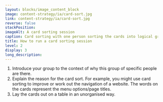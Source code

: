 ```yaml
---
layout: blocks/image_content_block
image: content-strategy/ia/card-sort.jpg
link: content-strategy/ia/card-sort.jpg
reverse: false
stackPosition:
imageAlt: A card sorting session 
caption: Card sorting with one person sorting the cards into logical groups and the other making notes about the session.
title: How to run a card sorting session
level: 2
display: 3
long_description: 
---
```

1. Introduce your group to the context of why this group of specific people are there.
2. Explain the reason for the card sort. For example, you might use card sorting to improve or work out the navigation of a website. The words on the cards represent the menu options/page titles.
3. Lay the cards out on a table in an unorganised way.
